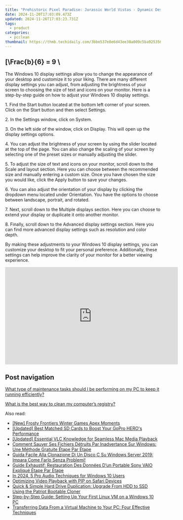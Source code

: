 ```yaml
---
title: "Prehistoric Pixel Paradise: Jurassic World Vistas - Dynamic Desktops & Digital Decor From YL Software"
date: 2024-11-20T17:03:09.473Z
updated: 2024-11-26T17:03:23.731Z
tags:
  - product
categories:
  - pcclean
thumbnail: https://thmb.techidaily.com/3bbe537e8e6d43ee38a009c5ba9253564dbe37ab479840f5e7760ebe6f9d088b.jpg
---
```


## \[\Frac{b}{6} = 9 \

The Windows 10 display settings allow you to change the appearance of your desktop and customize it to your liking. There are many different display settings you can adjust, from adjusting the brightness of your screen to choosing the size of text and icons on your monitor. Here is a step-by-step guide on how to adjust your Windows 10 display settings. 

1\. Find the Start button located at the bottom left corner of your screen. Click on the Start button and then select Settings.

2\. In the Settings window, click on System.

3\. On the left side of the window, click on Display. This will open up the display settings options. 

4\. You can adjust the brightness of your screen by using the slider located at the top of the page. You can also change the scaling of your screen by selecting one of the preset sizes or manually adjusting the slider.

5\. To adjust the size of text and icons on your monitor, scroll down to the Scale and layout section. Here you can choose between the recommended size and manually entering a custom size. Once you have chosen the size you would like, click the Apply button to save your changes.

6\. You can also adjust the orientation of your display by clicking the dropdown menu located under Orientation. You have the options to choose between landscape, portrait, and rotated.

7\. Next, scroll down to the Multiple displays section. Here you can choose to extend your display or duplicate it onto another monitor.

8\. Finally, scroll down to the Advanced display settings section. Here you can find more advanced display settings such as resolution and color depth. 

By making these adjustments to your Windows 10 display settings, you can customize your desktop to fit your personal preference. Additionally, these settings can help improve the clarity of your monitor for a better viewing experience.

<!-- affiliate ads begin -->
<iframe width="560" height="315" src="https://www.youtube.com/embed/OZQJUTr44rA?si=ADA0nD1VnXjR_sH0&autoplay=1" title="YouTube video player" frameborder="0" allow="accelerometer; autoplay; clipboard-write; encrypted-media; gyroscope; picture-in-picture; web-share" referrerpolicy="strict-origin-when-cross-origin" allowfullscreen></iframe>
<!-- affiliate ads end -->

## Post navigation

[What type of maintenance tasks should I be performing on my PC to keep it running efficiently?](https://tools.techidaily.com/pcclean/products/)

[What is the best way to clean my computer’s registry?](https://tools.techidaily.com/pcclean/products/)

<ins class="adsbygoogle"
     style="display:block"
     data-ad-format="autorelaxed"
     data-ad-client="ca-pub-7571918770474297"
     data-ad-slot="1223367746"></ins>

<ins class="adsbygoogle"
     style="display:block"
     data-ad-client="ca-pub-7571918770474297"
     data-ad-slot="8358498916"
     data-ad-format="auto"
     data-full-width-responsive="true"></ins>

<span class="atpl-alsoreadstyle">Also read:</span>
<div><ul>
<li><a href="https://some-techniques.techidaily.com/new-frosty-frontiers-winter-games-apex-moments/"><u>[New] Frosty Frontiers Winter Games Apex Moments</u></a></li>
<li><a href="https://fox-http.techidaily.com/updated-best-matched-sd-cards-to-boost-your-gopro-heros-performance/"><u>[Updated] Best Matched SD Cards to Boost Your GoPro HERO's Performance</u></a></li>
<li><a href="https://fox-access.techidaily.com/updated-essential-vlc-knowledge-for-seamless-mac-media-playback/"><u>[Updated] Essential VLC Knowledge for Seamless Mac Media Playback</u></a></li>
<li><a href="https://discover-bits.techidaily.com/comment-sauver-ses-fichiers-detruits-par-inadvertance-sur-windows-une-methode-gratuite-etape-par-etape/"><u>Comment Sauver Ses Fichiers Détruits Par Inadvertance Sur Windows: Une Méthode Gratuite Étape Par Étape</u></a></li>
<li><a href="https://discover-bits.techidaily.com/guida-facile-alla-clonazione-di-un-disco-c-su-windows-server-2019-impara-come-farlo-senza-problemi/"><u>Guida Facile Alla Clonazione Di Un Disco C Su Windows Server 2019: Impara Come Farlo Senza Problemi!</u></a></li>
<li><a href="https://discover-bits.techidaily.com/guide-exhaustif-restauration-des-donnees-dun-portable-sony-vaio-explique-etape-par-etape/"><u>Guide Exhaustif: Restauration Des Données D’un Portable Sony VAIO Expliqué Étape Par Étape</u></a></li>
<li><a href="https://extra-lessons.techidaily.com/in-2024-5-pro-audio-techniques-for-windows-10-users/"><u>In 2024, 5 Pro Audio Techniques for Windows 10 Users</u></a></li>
<li><a href="https://extra-lessons.techidaily.com/optimizing-video-playback-with-pip-on-safari-devices/"><u>Optimizing Video Playback with PIP on Safari Devices</u></a></li>
<li><a href="https://discover-bits.techidaily.com/quick-and-simple-hard-drive-duplication-upgrade-from-hdd-to-ssd-using-the-patriot-bootable-cloner/"><u>Quick & Simple Hard Drive Duplication: Upgrade From HDD to SSD Using the Patriot Bootable Cloner</u></a></li>
<li><a href="https://discover-bits.techidaily.com/step-by-step-guide-setting-up-your-first-linux-vm-on-a-windows-10-pc/"><u>Step-by-Step Guide: Setting Up Your First Linux VM on a Windows 10 PC</u></a></li>
<li><a href="https://win-community.techidaily.com/transferring-data-from-a-virtual-machine-to-your-pc-four-effective-techniques/"><u>Transferring Data From a Virtual Machine to Your PC: Four Effective Techniques</u></a></li>
</ul></div>

